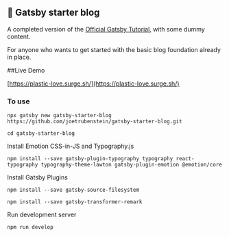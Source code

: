 ## 🚀 Gatsby starter blog

A completed version of the [Official Gatsby Tutorial](https://www.gatsbyjs.org/tutorial/), with some dummy content.

For anyone who wants to get started with the basic blog foundation already in place.

##Live Demo

[https://plastic-love.surge.sh/](https://plastic-love.surge.sh/)

### To use
```
npx gatsby new gatsby-starter-blog https://github.com/joetrubenstein/gatsby-starter-blog.git

```

```
cd gatsby-starter-blog

```

Install Emotion CSS-in-JS and Typography.js

```
npm install --save gatsby-plugin-typography typography react-typography typography-theme-lawton gatsby-plugin-emotion @emotion/core
```

Install Gatsby Plugins

```
npm install --save gatsby-source-filesystem
```

```
npm install --save gatsby-transformer-remark
```

Run development server

```
npm run develop
```
